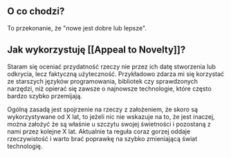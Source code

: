 ## O co chodzi? 
To przekonanie, że "nowe jest dobre lub lepsze".

## Jak wykorzystuję [[Appeal to Novelty]]?
Staram się oceniać przydatność rzeczy nie przez ich datę stworzenia lub odkrycia, lecz faktyczną użyteczność. Przykładowo zdarza mi się korzystać ze starszych języków programowania, bibliotek czy sprawdzonych narzędzi, niż opierać się zawsze o najnowsze technologie, które często bardzo szybko przemijają. 

Ogólną zasadą jest spojrzenie na rzeczy z założeniem, że skoro są wykorzystywane od X lat, to jeżeli nic nie wskazuje na to, że jest inaczej, można założyć że są właśnie u szczytu swojej świetności i pozostaną z nami przez kolejne X lat. Aktualnie ta reguła coraz gorzej oddaje rzeczywistość i warto brać poprawkę na szybko zmieniającą świat technologię. 
